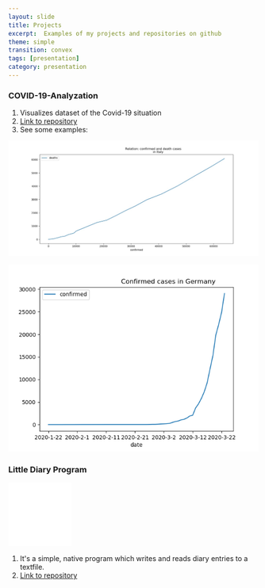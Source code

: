 ```yaml
---
layout: slide
title: Projects
excerpt:  Examples of my projects and repositories on github
theme: simple
transition: convex
tags: [presentation]
category: presentation
---
```

<section data-markdown>

### COVID-19-Analyzation
1. Visualizes dataset of the Covid-19 situation
2. [Link to repository](https://github.com/m1ghtfr3e/COVID-19-Analyzation)
3. See some examples:

![Relation of confirmed and death cases in Italy](/images/conf-dead.jpg)

![Chronical Evoultion of confirmed cases in Germany](/images/conf-GER.png)

</section>
<section data-markdown>
  
### Little Diary Program
![](/images/Diary.jpeg)

1. It's a simple, native program which writes and reads diary entries 
   to a textfile. 
2. [Link to repository](https://github.com/m1ghtfr3e/Diary)
  
  
</section>
